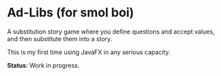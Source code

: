 # Ad-Libs (for smol boi)

A substitution story game where you define questions and accept values,
and then substitute them into a story.

This is my first time using JavaFX in any serious capacity.

**Status**: Work in progress.

<!-- https://stackoverflow.com/questions/5258159/how-to-make-an-executable-jar-file -->

